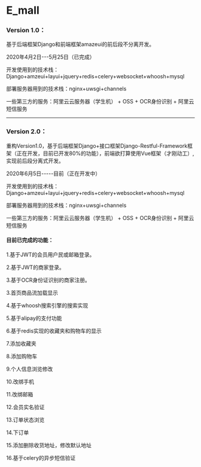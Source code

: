 # E_mall

### Version 1.0：

基于后端框架Django和前端框架amazeui的前后段不分离开发。

2020年4月2日---5月25日（已完成）

开发使用到的技术栈：Django+amzeui+layui+jquery+redis+celery+websocket+whoosh+mysql

部署服务器用到的技术栈：nginx+uwsgi+channels

一些第三方的服务：阿里云云服务器（学生机） + OSS + OCR身份识别 + 阿里云短信服务

---

### Version 2.0：

重构Version1.0，基于后端框架Django+接口框架Django-Restful-Framework框架（正在开发，目前已开发80%的功能），前端欲打算使用Vue框架（才刚动工）,实现前后段分离式开发。

2020年6月5日-----目前（正在开发中）

开发使用到的技术栈：Django+amzeui+layui+jquery+redis+celery+websocket+whoosh+mysql

部署服务器用到的技术栈：nginx+uwsgi+channels

一些第三方的服务：阿里云云服务器（学生机） + OSS + OCR身份识别 + 阿里云短信服务



#### 目前已完成的功能：

1.基于JWT的会员用户民或邮箱登录。

2.基于JWT的商家登录。

3.基于OCR身份证识别的商家注册。

3.首页商品流加载显示

4.基于whoosh搜索引擎的搜索实现

5.基于alipay的支付功能

6.基于redis实现的收藏夹和购物车的显示

7.添加收藏夹

8.添加购物车

9.个人信息浏览修改

10.改绑手机

11.改绑邮箱

12.会员实名验证

13.订单状态浏览

14.下订单

15.添加删除收货地址，修改默认地址

16.基于celery的异步短信验证

